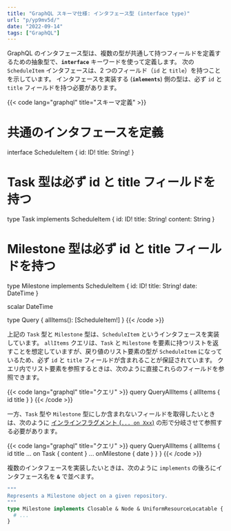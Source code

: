 ```yaml
---
title: "GraphQL スキーマ仕様: インタフェース型 (interface type)"
url: "p/yp9mv5d/"
date: "2022-09-14"
tags: ["GraphQL"]
---
```


GraphQL のインタフェース型は、複数の型が共通して持つフィールドを定義するための抽象型で、__`interface`__ キーワードを使って定義します。
次の `ScheduleItem` インタフェースは、2 つのフィールド（`id` と `title`）を持つことを示しています。
インタフェースを実装する (__`imlements`__) 側の型は、必ず `id` と `title` フィールドを持つ必要があります。

{{< code lang="graphql" title="スキーマ定義" >}}
# 共通のインタフェースを定義
interface ScheduleItem {
  id: ID!
  title: String!
}

# Task 型は必ず id と title フィールドを持つ
type Task implements ScheduleItem {
  id: ID!
  title: String!
  content: String
}

# Milestone 型は必ず id と title フィールドを持つ
type Milestone implements ScheduleItem {
  id: ID!
  title: String!
  date: DateTime
}

scalar DateTime

type Query {
  allItems(): [ScheduleItem!]
}
{{< /code >}}

上記の `Task` 型と `Milestone` 型は、`ScheduleItem` というインタフェースを実装しています。
`allItems` クエリは、`Task` と `Milestone` を要素に持つリストを返すことを想定していますが、戻り値のリスト要素の型が `ScheduleItem` になっているため、必ず `id` と `title` フィールドが含まれることが保証されています。
クエリ内でリスト要素を参照するときは、次のように直接これらのフィールドを参照できます。

{{< code lang="graphql" title="クエリ" >}}
query QueryAllItems {
  allItems {
    id
    title
  }
}
{{< /code >}}

一方、`Task` 型や `Milestone` 型にしか含まれないフィールドを取得したいときは、次のように [インラインフラグメント (`... on Xxx`)](/p/wiv7it5/#inline) の形で分岐させて参照する必要があります。

{{< code lang="graphql" title="クエリ" >}}
query QueryAllItems {
  allItems {
    id
    title
    ... on Task {
      content
    }
    ... onMilestone {
      date
    }
  }
}
{{< /code >}}

複数のインタフェースを実装したいときは、次のように `implements` の後ろにインタフェース名を __`&`__ で並べます。

```graphql
"""
Represents a Milestone object on a given repository.
"""
type Milestone implements Closable & Node & UniformResourceLocatable {
  # ...
}
```

